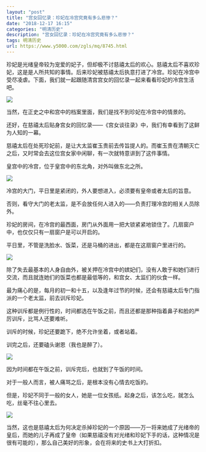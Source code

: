 ```yaml
---
layout: "post"
title: "宫女回忆录：珍妃在冷宫究竟有多么悲惨？"
date: "2018-12-17 16:15"
categories: "明清历史"
description: "宫女回忆录：珍妃在冷宫究竟有多么悲惨？"
tags: 明清历史
url: https://www.y5000.com/zgls/mq/8745.html
---
```






珍妃是光绪皇帝较为宠爱的妃子，但却极不讨慈禧太后的欢心。慈禧太后不喜欢珍妃，这是是人所共知的事情。后来珍妃被慈禧太后执意打进了冷宫。珍妃在冷宫中受尽凌虐。下面，我们就一起跟随清宫宫女的回忆录一起来看看珍妃的冷宫生活吧。

![](https://img.y5000.com/uploads/allimg/161229/145P56414-0.jpg)

当然，在正史之中和宫中的档案里面，我们是找不到珍妃在冷宫中的情景的。

还好，在慈禧太后贴身宫女的回忆录——《宫女谈往录》中，我们有幸看到了这鲜为人知的一幕。

慈禧太后在处死珍妃前，是让大太监崔玉贵前去传旨提人的。而崔玉贵在清朝灭亡之后，又时常会去这位宫女家中闲聊，有一次就特意讲到了这件事情。

皇宫中的冷宫，位于皇宫中的东北角，对外叫做东北之所。

![](https://img.y5000.com/uploads/allimg/161229/145P52240-1.jpg)

冷宫的大门，平日里是紧闭的，外人要想进入，必须要有皇帝或者太后的旨意。

否则，看守大门的老太监，是不会放任何人进入的——负责打理冷宫的相关人员除外。

珍妃的房间，在冷宫的最西面，房门从外面用一把大锁紧紧地锁住了。几扇窗户中，也仅仅只有一扇窗户是可以开启的。

平日里，不管是洗脸水、饭菜，还是马桶的进出，都是在这扇窗户里进行的。

![](https://img.y5000.com/uploads/allimg/161229/145P554A-2.jpg)

除了失去最基本的人身自由外，被关押在冷宫中的嫔妃们，没有人敢于和她们进行交流，而且就连她们的饭菜也都是最低等的，和宫女、太监们的伙食一样。

最为痛心的是，每月的初一和十五，以及逢年过节的时候，还会有慈禧太后专门指派的一个老太监，前去训斥珍妃。

这种训斥都是例行性的，时间都选在午饭之前，而且还都是那种指着鼻子和脸的严厉训斥，比骂人还要难听。

训斥的时候，珍妃还要跪下，绝不允许坐着，或者站着。

训完之后，还要磕头谢恩（我也是醉了）。

![](https://img.y5000.com/uploads/allimg/161229/145P5CB-3.jpg)

因为时间都在午饭之前，训斥完后，也就到了午饭的时间。

对于一般人而言，被人痛骂之后，是根本没有心情去吃饭的。

但是，珍妃不同于一般的女人，她是一位女孩纸。起身之后，该怎么吃，就怎么吃，丝毫不往心里去。

![](https://img.y5000.com/uploads/allimg/161229/145P52N5-4.jpg)

当然，这也是慈禧太后为何决定杀掉珍妃的一个原因——万一将来她成了光绪帝的皇后，而她的儿子再成了皇帝（如果慈禧没有对光绪和珍妃下手的话，这种情况是很有可能的），那么自己美好的形象，会在将来的史书上大打折扣。
